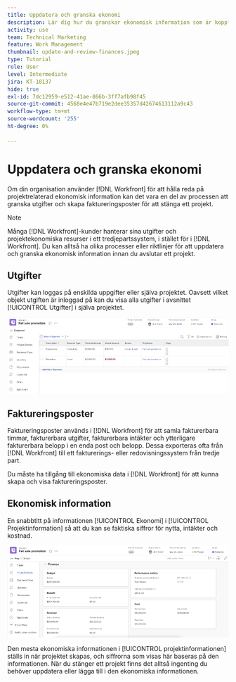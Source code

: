```yaml
---
title: Uppdatera och granska ekonomi
description: Lär dig hur du granskar ekonomisk information som är kopplad till ett projekt i  [!DNL  Workfront].
activity: use
team: Technical Marketing
feature: Work Management
thumbnail: update-and-review-finances.jpeg
type: Tutorial
role: User
level: Intermediate
jira: KT-10137
hide: true
exl-id: 7dc12959-e512-41ae-866b-3ff7afb98f45
source-git-commit: 4568e4e47b719e2dee35357d42674613112a9c43
workflow-type: tm+mt
source-wordcount: '255'
ht-degree: 0%

---
```


# Uppdatera och granska ekonomi

Om din organisation använder [!DNL Workfront] för att hålla reda på projektrelaterad ekonomisk information kan det vara en del av processen att granska utgifter och skapa faktureringsposter för att stänga ett projekt.

>[!NOTE]
>
>Många [!DNL Workfront]-kunder hanterar sina utgifter och projektekonomiska resurser i ett tredjepartssystem, i stället för i [!DNL Workfront]. Du kan alltså ha olika processer eller riktlinjer för att uppdatera och granska ekonomisk information innan du avslutar ett projekt.


## Utgifter

Utgifter kan loggas på enskilda uppgifter eller själva projektet. Oavsett vilket objekt utgiften är inloggad på kan du visa alla utgifter i avsnittet [!UICONTROL Utgifter] i själva projektet.

![[!UICONTROL Utgifter] i ett projekt](assets/expense-section.png)

## Faktureringsposter

Faktureringsposter används i [!DNL Workfront] för att samla fakturerbara timmar, fakturerbara utgifter, fakturerbara intäkter och ytterligare fakturerbara belopp i en enda post och belopp. Dessa exporteras ofta från [!DNL Workfront] till ett fakturerings- eller redovisningssystem från tredje part.

Du måste ha tillgång till ekonomiska data i [!DNL Workfront] för att kunna skapa och visa faktureringsposter.

## Ekonomisk information

En snabbtitt på informationen [!UICONTROL Ekonomi] i [!UICONTROL Projektinformation] så att du kan se faktiska siffror för nytta, intäkter och kostnad.

![Ekonomiavsnittet i fönstret [!UICONTROL Projektinformation] i ett projekt](assets/finance-section-project-details.png)

Den mesta ekonomiska informationen i [!UICONTROL projektinformationen] ställs in när projektet skapas, och siffrorna som visas här baseras på den informationen. När du stänger ett projekt finns det alltså ingenting du behöver uppdatera eller lägga till i den ekonomiska informationen.

<!--
learn more urls
Create billing records
Manage project expenses
Project finances
-->
